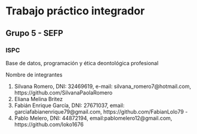 ﻿<h1>Trabajo práctico integrador</h1>
<h2>Grupo 5 - SEFP</h2>
<h3>ISPC</h3>
<p>Base de datos,  programación y ética deontológica profesional</p>

<p>Nombre de integrantes</p>
<ol>
  <li>
    Silvana Romero, DNI: 32469619, e-mail: silvana_romero7@hotmail.com, https://github.com/SilvanaPaolaRomero 
  </li>

  <li>
    Eliana Melina Britez
  </li>

  <li>
    Fabián Enrique García, DNI: 27671037, email: garciafabianenrique79@gmail.com, https://github.com/FabianLolo79 -
  </li>

  <li>
    Pablo Melero, DNI: 44872194, email:pablomelero12@gmail.com, https://github.com/loko1676
  </li>
  
</ol>
